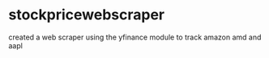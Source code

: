 # stockpricewebscraper
created a web scraper using the yfinance module to track amazon amd and aapl 
